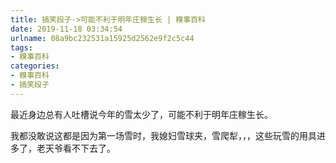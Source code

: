 ```yaml
---
title: 搞笑段子->可能不利于明年庄稼生长 | 糗事百科
date: 2019-11-18 03:34:54
urlname: 08a9bc232531a15925d2562e9f2c5c44
tags: 
- 糗事百科
categories:
- 糗事百科
- 搞笑段子
---
```

最近身边总有人吐槽说今年的雪太少了，可能不利于明年庄稼生长。

我都没敢说这都是因为第一场雪时，我媳妇雪球夹，雪爬犁，，，这些玩雪的用具进多了，老天爷看不下去了。


